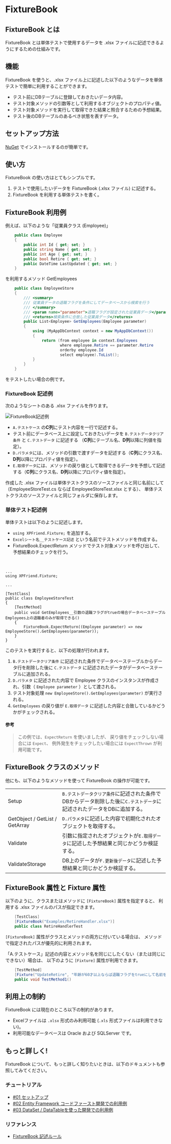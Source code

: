 
FixtureBook
===========

FixtureBook とは
----------------

FixtureBook とは単体テストで使用するデータを .xlsx ファイルに記述できるようにするための仕組みです。


機能
----

FixtureBook を使うと、.xlsx ファイル上に記述した以下のようなデータを単体テストで簡単に利用することができます。

*   テスト前にDBテーブルに登録しておきたいデータ内容。
*   テスト対象メソッドの引数等として利用するオブジェクトのプロパティ値。
*   テスト対象メソッドを実行して取得できた結果と照合するための予想結果。
*   テスト後のDBテーブルのあるべき状態を表すデータ。


セットアップ方法
----------------

[NuGet](https://www.nuget.org/packages/FixtureBook/) でインストールするのが簡単です。


使い方
------

FixtureBook の使い方はとてもシンプルです。

1.  テストで使用したいデータを FixtureBook (.xlsx ファイル) に記述する。
2.  FixtureBook を利用する単体テストを書く。


FixtureBook 利用例
--------------------

例えば、以下のような「従業員クラス (Employee)」

```c#
    public class Employee
    {
        public int Id { get; set; }
        public string Name { get; set; }
        public int Age { get; set; }
        public bool Retire { get; set; }
        public DateTime LastUpdated { get; set; }
    }
```

を利用するメソッド GetEmployees

```c#
    public class EmployeeStore
    {
        /// <summary>
        /// 従業員データの退職フラグを条件にしてデータベースから検索を行う
        /// </summary>
        /// <param name="parameter">退職フラグが設定された従業員データ</param>
        /// <returns>検索条件に合致した従業員データ</returns>
        public List<Employee> GetEmployees(Employee parameter)
        {
            using (MyAppDbContext context = new MyAppDbContext())
            {
                return (from employee in context.Employees
                        where employee.Retire == parameter.Retire
                        orderby employee.Id
                        select employee).ToList();
            }
        }
    }
```

をテストしたい場合の例です。


### FixtureBook 記述例

次のようなシートのある .xlsx ファイルを作ります。

![FixtureBook記述例](./Document/images/README-01.png)

*   `A.テストケース` の<b>C列</b>にテスト内容を一行で記述する。
*   テスト前にデータベース上に設定しておきたいデータを `B.テストデータクリア条件` と `C.テストデータ` に記述する
    （<b>C列</b>にテーブル名、<b>D列</b>以降に列値を指定）。
*   `D.パラメタ`には、メソッドの引数で渡すデータを記述する（<b>C列</b>にクラス名、<b>D列</b>以降にプロパティ値を指定）。
*   `E.取得データ`には、メソッドの戻り値として取得できるデータを予想して記述する（<b>C列</b>にクラス名、<b>D列</b>以降にプロパティ値を指定）。

作成した .xlsx ファイルは単体テストクラスのソースファイルと同じ名前にして（EmployeeStoreTest.cs ならば EmployeeStoreTest.xlsx とする）、
単体テストクラスのソースファイルと同じフォルダに保存します。


### 単体テスト記述例

単体テストは以下のように記述します。

*   `using XPFriend.Fixture;` を追加する。
*   `Excelシート名__テストケース記述` という名前でテストメソッドを作成する。
*   FixtureBook.ExpectReturn メソッドでテスト対象メソッドを呼び出して、予想結果のチェックを行う。

&nbsp;

    ...
    using XPFriend.Fixture;

    ...

    [TestClass]
    public class EmployeeStoreTest
    {
        [TestMethod]
        public void GetEmployees__引数の退職フラグがtrueの場合データベーステーブルEmployees上の退職者のみが取得できる()
        {
            FixtureBook.ExpectReturn((Employee parameter) => new EmployeeStore().GetEmployees(parameter));
        }
    }

このテストを実行すると、以下の処理が行われます。

1.  `B.テストデータクリア条件` に記述された条件でデータベーステーブルからデータ行を削除した後に
    `C.テストデータ` に記述されたデータがデータベーステーブルに追加される。
2.  `D.パラメタ` に記述された内容で Employee クラスのインスタンスが作成され、引数（ `Employee parameter` ）として渡される。
3.  テスト対象処理 `new EmployeeStore().GetEmployees(parameter)` が実行される。
4.  `GetEmployees` の戻り値が `E.取得データ` に記述した内容と合致しているかどうかがチェックされる。

#### 参考
>この例では、`ExpectReturn` を使いましたが、
>戻り値をチェックしない場合には `Expect`、
>例外発生をチェックしたい場合には `ExpectThrown` が利用可能です。


FixtureBook クラスのメソッド
----------------------------

他にも、以下のようなメソッドを使って FixtureBook の操作が可能です。

<table>
  <tr><td>Setup</td><td><code>B.テストデータクリア条件</code>に記述された条件でDBからデータ削除した後に<code>C.テストデータ</code>に記述されたデータをDBに追加する。</td></tr>
  <tr><td>GetObject / GetList / GetArray</td><td><code>D.パラメタ</code>に記述した内容で初期化されたオブジェクトを取得する。</td></tr>
  <tr><td>Validate</td><td>引数に指定されたオブジェクトが<code>E.取得データ</code>に記述した予想結果と同じかどうか検証する。</td></tr>
  <tr><td>ValidateStorage</td><td>DB上のデータが<code>F.更新後データ</code>に記述した予想結果と同じかどうか検証する。</td></tr>
</table>


FixtureBook 属性と Fixture 属性
-------------------------------

以下のように、クラスまたはメソッドに `[FixtureBook]` 属性を指定すると、
利用する .xlsx ファイルのパスが指定できます。

```c#
    [TestClass]
    [FixtureBook("Examples/RetireHandler.xlsx")]
    public class RetireHandlerTest
```

`[FixtureBook]` 属性がクラスとメソッドの両方に付いている場合は、
メソッドで指定されたパスが優先的に利用されます。


「A.テストケース」記述の内容とメソッド名を同じにしたくない（または同じにできない）場合は、
以下のように `[Fixture]` 属性が利用できます。

```c#
    [TestMethod]
    [Fixture("UpdateRetire", "年齢が60才以上ならば退職フラグをtrueにして名前を消去する")]
    public void TestMethod1()
```


利用上の制約
------------

FixtureBook には現在のところ以下の制約があります。

*   Excelファイルは `.xlsx` 形式のみ利用可能 (`.xls` 形式ファイルは利用できない)。
*   利用可能なデータベースは Oracle および SQLServer です。


もっと詳しく!
-------------

FixtureBook について、もっと詳しく知りたいときは、以下のドキュメントも参照してみてください。

### チュートリアル

*   [#01 セットアップ](./Document/Tutorial-Setup.md)
*   [#02 Entity Framework コードファースト開発での利用例](./Document/Tutorial-CodeFirst.md)
*   [#03 DataSet / DataTableを使った開発での利用例](./Document/Tutorial-DataSet.md)


### リファレンス

*   [FixtureBook 記述ルール](./Document/FixtureBookReference.md)
